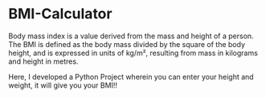 # BMI-Calculator

Body mass index is a value derived from the mass and height of a person. <br>The BMI is defined as the body mass divided by the square of the body height, and is expressed in units of kg/m², resulting from mass in kilograms and height in metres.
<br>


Here, I developed a Python Project wherein you can enter your height and weight, it will give you your BMI!!

